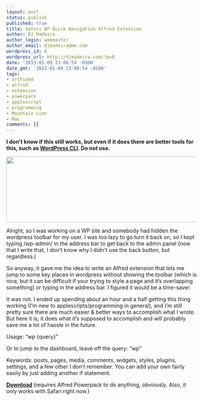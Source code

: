 ```yaml
---
layout: post
status: publish
published: true
title: Safari WP Quick Navigation Alfred Extension
author: DJ Madeira
author_login: webmaster
author_email: djmadeira@me.com
wordpress_id: 8
wordpress_url: http://djmadeira.com/?p=8
date: '2013-01-09 23:08:54 -0500'
date_gmt: '2013-01-09 23:08:54 -0500'
tags:
- archived
- alfred
- extension
- powerpack
- applescript
- programming
- Mountain Lion
- Mac
comments: []
---
```

**I don't know if this still works, but even if it does there are better tools for this, such as [WordPress CLI](http://wp-cli.org). Do not use.**

<img src="http://sitesahoy.com/misc/wphopperscreen.png" alt="" width="626" height="173" />

Alright, so I was working on a WP site and somebody had hidden the wordpress toolbar for my user. I was too lazy to go turn it back on, so I kept typing /wp-admin/ in the address bar to get back to the admin panel (now that I write that, I don&rsquo;t know why I didn&rsquo;t use the back button, but regardless.)

So anyway, it gave me the idea to write an Alfred extension that lets me jump to some key places in wordpress without showing the toolbar (which is nice, but it can be difficult if your trying to style a page and it&rsquo;s overlapping something) or typing in the address bar. I figured it would be a time-saver.

It was not. I ended up spending about an hour and a half getting this thing working (I&rsquo;m new to applescripts/programming in general), and I&rsquo;m still pretty sure there are much easier &amp; better ways to accomplish what I wrote. But here it is; it does what it&rsquo;s supposed to accomplish and will probably save me a lot of hassle in the future.

Usage: &ldquo;wp {query}&rdquo;

Or to jump to the dashboard, leave off the query: &ldquo;wp&rdquo;

Keywords: posts, pages, media, comments, widgets, styles, plugins, settings, and a few other I don&rsquo;t remember. You can add your own fairly easily by just adding another if statement.

<strong><a href="http://sitesahoy.com/misc/WPHopper.alfredextension" target="_blank">Download</a>&nbsp;</strong>(requires Alfred Powerpack to do anything, obviously. Also, it only works with Safari right now.)
